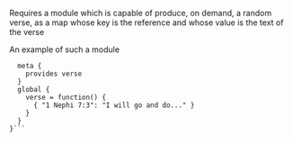 Requires a module which is capable of produce, on demand, a random verse, as a map 
whose key is the reference and whose value is the text of the verse

An example of such a module

```ruleset bofm.random {
  meta {
    provides verse
  }
  global {
    verse = function() {
      { "1 Nephi 7:3": "I will go and do..." }
    }
  }
}```
